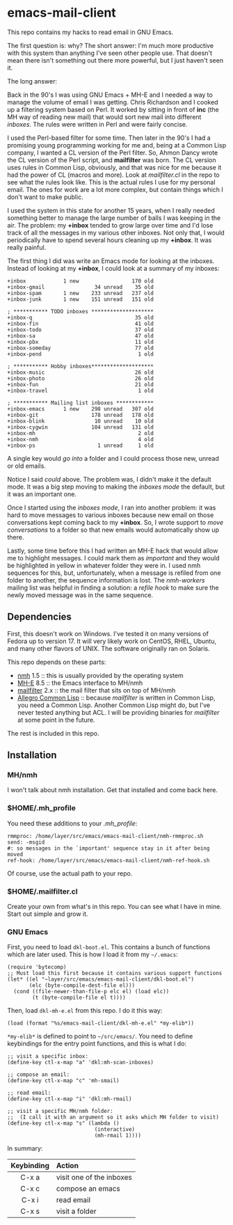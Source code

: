 # emacs-mail-client

This repo contains my hacks to read email in GNU Emacs.

The first question is: why?  The short answer: I'm much more
productive with this system than anything I've seen other people use.
That doesn't mean there isn't something out there more powerful, but I
just haven't seen it.

The long answer:

Back in the 90's I was using GNU Emacs + MH-E and I needed a way to
manage the volume of email I was getting.  Chris Richardson and I
cooked up a filtering system based on Perl.  It worked by sitting in
front of **inc** (the MH way of reading new mail) that would sort new
mail into different *inboxes*.  The rules were written in Perl and
were fairly concise.

I used the Perl-based filter for some time.  Then later in the 90's I
had a promising young programming working for me and, being at a
Common Lisp company, I wanted a CL version of the Perl filter.  So,
Ahmon Dancy wrote the CL version of the Perl script, and
**mailfilter** was born.  The CL version uses rules in Common Lisp,
obviously, and that was nice for me because it had the power of CL
(macros and more).  Look at *mailfilter.cl* in the repo to see what
the rules look like.  This is the actual rules I use for my personal
email.  The ones for work are a lot more complex, but contain things
which I don't want to make public.

I used the system in this state for another 15 years, when I really
needed something better to manage the large number of balls I was
keeping in the air.  The problem: my **+inbox** tended to grow large
over time and I'd lose track of all the messages in my various other
inboxes.  Not only that, I would periodically have to spend several
hours cleaning up my **+inbox**.  It was really painful.

The first thing I did was write an Emacs mode for looking at the
inboxes.  Instead of looking at my **+inbox**, I could look at a
summary of my inboxes:

    +inbox            1 new                 170 old  
    +inbox-gmail                34 unread    35 old  
    +inbox-spam       1 new    233 unread   237 old  
    +inbox-junk       1 new    151 unread   151 old  

    ; *********** TODO inboxes ********************
    +inbox-q                                 35 old  
    +inbox-fin                               41 old  
    +inbox-todo                              37 old  
    +inbox-sa                                47 old  
    +inbox-pbx                               11 old  
    +inbox-someday                           77 old  
    +inbox-pend                               1 old  

    ; *********** Hobby inboxes********************
    +inbox-music                             26 old  
    +inbox-photo                             26 old  
    +inbox-fun                               21 old  
    +inbox-travel                             1 old  

    ; *********** Mailing list inboxes ************
    +inbox-emacs      1 new    298 unread   307 old  
    +inbox-git                 178 unread   178 old  
    +inbox-blink                10 unread    10 old  
    +inbox-cygwin              104 unread   131 old  
    +inbox-mh                                 2 old  
    +inbox-nmh                                4 old  
    +inbox-ps                    1 unread     1 old  

A single key would *go into* a folder and I could process those new,
unread or old emails.

Notice I said *could* above.  The problem was, I didn't make it the
default mode.  It was a big step moving to making the *inboxes mode*
the default, but it was an important one.

Once I started using the *inboxes mode*, I ran into another problem:
it was hard to move messages to various inboxes because new email on
those conversations kept coming back to my **+inbox**.  So, I wrote
support to *move conversations* to a folder so that new emails would
automatically show up there.

Lastly, some time before this I had written an MH-E hack that would
allow me to highlight messages.  I could mark them as *important* and
they would be highlighted in yellow in whatever folder they were in.
I used nmh sequences for this, but, unfortunately, when a message is
refiled from one folder to another, the sequence information is lost.
The *nmh-workers* mailing list was helpful in finding a solution:
a *refile hook* to make sure the newly moved message was in the same
sequence.

## Dependencies

First, this doesn't work on Windows.  I've tested it on many versions
of Fedora up to version 17.  It will very likely work on CentOS, RHEL,
Ubuntu, and many other flavors of UNIX.  The software originally ran
on Solaris.

This repo depends on these parts:

 * [nmh](http://www.nongnu.org/nmh/) 1.5 :: this is usually provided by the operating system
 * [MH-E](http://mh-e.sourceforge.net/) 8.5 :: the Emacs interface to MH/nmh
 * [mailfilter](https://github.com/franzinc/mailfilter) 2.x :: the mail filter that sits on top of MH/nmh
 * [Allegro Common Lisp](http://www.franz.com) :: because *mailfilter*
   is written in Common Lisp, you need a Common Lisp.  Another Common
   Lisp might do, but I've never tested anything but ACL.  I will be
   providing binaries for *mailfilter* at some point in the future.

The rest is included in this repo.

## Installation

### MH/nmh

I won't talk about nmh installation.  Get that installed and come back
here.

### $HOME/.mh_profile

You need these additions to your *.mh_profile*:

    rmmproc: /home/layer/src/emacs/emacs-mail-client/nmh-rmmproc.sh
    send: -msgid
    #: so messages in the `important' sequence stay in it after being moved
    ref-hook: /home/layer/src/emacs/emacs-mail-client/nmh-ref-hook.sh

Of course, use the actual path to your repo.

### $HOME/.mailfilter.cl

Create your own from what's in this repo.  You can see what I have in
mine.  Start out simple and grow it.

### GNU Emacs

First, you need to load `dkl-boot.el`.  This contains a bunch of
functions which are later used.  This is how I load it from my
`~/.emacs`:

    (require 'bytecomp)
    ;; Must load this first because it contains various support functions
    (let* ((el "~layer/src/emacs/emacs-mail-client/dkl-boot.el")
           (elc (byte-compile-dest-file el)))
      (cond ((file-newer-than-file-p elc el) (load elc))
            (t (byte-compile-file el t))))

Then, load `dkl-mh-e.el` from this repo.  I do it this way:

    (load (format "%s/emacs-mail-client/dkl-mh-e.el" *my-elib*))

`*my-elib*` is defined to point to `~/src/emacs/`.  You need to define
keybindings for the entry point functions, and this is what I do:

    ;; visit a specific inbox:
    (define-key ctl-x-map "a" 'dkl:mh-scan-inboxes)

    ;; compose an email:
    (define-key ctl-x-map "c" 'mh-smail)

    ;; read email:
    (define-key ctl-x-map "i" 'dkl:mh-rmail)

    ;; visit a specific MH/nmh folder:
    ;;  (I call it with an argument so it asks which MH folder to visit)
    (define-key ctl-x-map "s" (lambda ()
                                (interactive)
                                (mh-rmail 1))))


In summary:

| Keybinding |  Action                  |
|:----------:|:-------------------------|
|C-x a       | visit one of the inboxes |
|C-x c       | compose an emacs         |
|C-x i       | read email               |
|C-x s       | visit a folder           |
